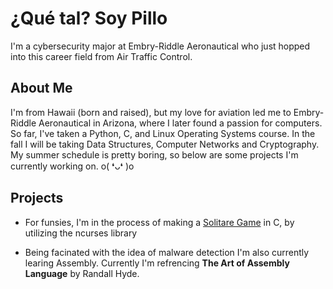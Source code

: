 # ¿Qué tal? Soy Pillo
I'm a cybersecurity major at Embry-Riddle Aeronautical who just hopped into this career field from Air Traffic Control.


## About Me
I'm from Hawaii (born and raised), but my love for aviation led me to Embry-Riddle Aeronautical in Arizona, where I later found a passion for computers. So far, I've taken a Python, C, and Linux Operating Systems course. In the fall I will be taking Data Structures, Computer Networks and Cryptography. My summer schedule is pretty boring, so below are some projects I'm currently working on. o( ❛ᴗ❛ )o


## Projects
* For funsies, I'm in the process of making a [Solitare Game](https://github.com/BurritoBlankets/Solitare) in C, by utilizing the ncurses library 

* Being facinated with the idea of malware detection I'm also currently learing Assembly. Currently I'm refrencing **The Art of Assembly Language** by  Randall Hyde.
